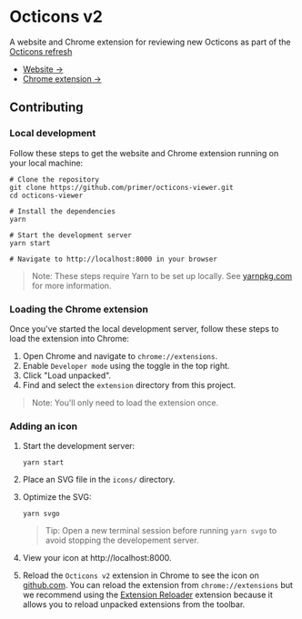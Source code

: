 # Octicons v2

A website and Chrome extension for reviewing new Octicons as part of the [Octicons refresh](https://github.com/github/design-systems/issues/711)

- [Website →](https://octicons-v2.now.sh)
- [Chrome extension →](https://chrome.google.com/webstore/detail/emgbcekhgdlkgiggjjjgmgcgbckfljan)

## Contributing

### Local development

Follow these steps to get the website and Chrome extension running on your local machine:

```shell
# Clone the repository
git clone https://github.com/primer/octicons-viewer.git
cd octicons-viewer

# Install the dependencies
yarn

# Start the development server
yarn start

# Navigate to http://localhost:8000 in your browser
```

> Note: These steps require Yarn to be set up locally. See [yarnpkg.com](https://yarnpkg.com/) for more information.

### Loading the Chrome extension

Once you've started the local development server, follow these steps to load the extension into Chrome:

1. Open Chrome and navigate to `chrome://extensions`.
1. Enable `Developer mode` using the toggle in the top right.
1. Click "Load unpacked".
1. Find and select the `extension` directory from this project.

> Note: You'll only need to load the extension once.

### Adding an icon

1. Start the development server:

   ```shell
   yarn start
   ```

1. Place an SVG file in the `icons/` directory.
1. Optimize the SVG:

   ```shell
   yarn svgo
   ```

   > Tip: Open a new terminal session before running `yarn svgo` to avoid stopping the developement server.

1. View your icon at http://localhost:8000.
1. Reload the `Octicons v2` extension in Chrome to see the icon on [github.com](https://github.com). You can reload the extension from `chrome://extensions` but we recommend using the [Extension Reloader](https://chrome.google.com/webstore/detail/extensions-reloader/fimgfedafeadlieiabdeeaodndnlbhid) extension because it allows you to reload unpacked extensions from the toolbar.
